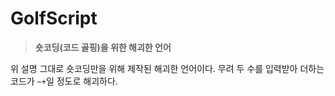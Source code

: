 # GolfScript

> **숏코딩(코드 골핑)을 위한 해괴한 언어**

위 설명 그대로 숏코딩만을 위해 제작된 해괴한 언어이다.
무려 두 수를 입력받아 더하는 코드가 `~+`일 정도로 해괴하다.
